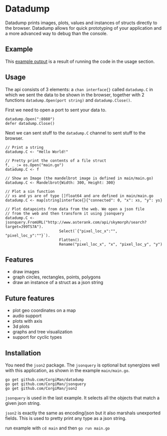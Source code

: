 # Datadump

Datadump prints images, plots, values and instances of structs directly to the browser. Datadump allows for quick prototyping of your application and a more advanced way to debug than the console.

## Example
This [example output](http://rawgit.com/CorgiMan/datadump/master/example.html) is a result of running the code in the usage section.

## Usage
The api consists of 3 elements: a `chan interface{}` called `datadump.C` in which we sent the data to be shown in the browser, together with 2 functions `datadump.Open(port string)` and `datadump.Close()`.

First we need to open a port to sent your data to. 
```
datadump.Open(":8080")
defer datadump.Close()
```

Next we can sent stuff to the `datadump.C` channel to sent stuff to the browser.

```
// Print a string
datadump.C <- "Hello World!"
```
 
``` 
// Pretty print the contents of a file struct
f, _ := os.Open("main.go")
datadump.C <- f
```

```
// Show an Image (the mandelbrot image is defined in main/main.go)
datadump.C <- Mandelbrot{Width: 300, Height: 300}
```

```
// Plot a sin function
// xs and ys are of type []float64 and are defined in main/main.go
datadump.C <- map[string]interface{}{"connected": 0, "x": xs, "y": ys}
```

```
// Plot datapoints from data from the web. We open a json file 
// from the web and then transform it using jsonquery
datadump.C <- jsonquery.FromURL("http://www.asterank.com/api/skymorph/search?target=J99TS7A").
                        Select(`{"pixel_loc_x":"", "pixel_loc_y":""}`).
                        Flatten().
                        Rename("pixel_loc_x", "x", "pixel_loc_y", "y")
```

## Features
- draw images
- graph circles, rectangles, points, polygons
- draw an instance of a struct as a json string

## Future features
- plot geo coordinates on a map
- audio support
- plots with axis
- 3d plots
- graphs and tree visualization
- support for cyclic types

## Installation
You need the `json2` package. The `jsonquery` is optional but synergizes well with this application, as shown in the example `main/main.go`.

```
go get github.com/CorgiMan/datadump
go get github.com/CorgiMan/jsonquery
go get github.com/CorgiMan/json2
```

`jsonquery` is used in the last example. It selects all the objects that match a given json string.

`json2` is exactly the same as encoding/json but it also marshals unexported fields. This is used to pretty print any type as a json string.

run example with `cd main` and then `go run main.go`
